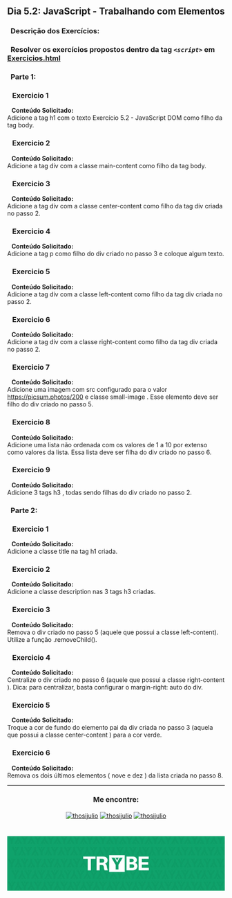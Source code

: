 ## Dia 5.2: JavaScript - Trabalhando com Elementos

### &nbsp; Descrição dos Exercícios:

### &nbsp; Resolver os exercícios propostos dentro da tag *****`<script>`***** em [Exercicios.html](https://github.com/thosijulio/trybe-exercises/blob/exercises/5.2/1.INTRODUCAO/BLOCO_05/DIA_02/exercicios.html)

### &nbsp; Parte 1:

### &nbsp;&nbsp; Exercicio 1
  <b>&nbsp;&nbsp;&nbsp;Conteúdo Solicitado: </b> <br> 
Adicione a tag h1 com o texto Exercício 5.2 - JavaScript DOM como filho da tag body. <br>

### &nbsp;&nbsp; Exercicio 2
  <b>&nbsp;&nbsp;&nbsp;Conteúdo Solicitado: </b> <br> 
Adicione a tag div com a classe main-content como filho da tag body. <br>

### &nbsp;&nbsp; Exercicio 3
  <b>&nbsp;&nbsp;&nbsp;Conteúdo Solicitado: </b> <br> 
Adicione a tag div com a classe center-content como filho da tag div criada no passo 2. <br>

### &nbsp;&nbsp; Exercicio 4
  <b>&nbsp;&nbsp;&nbsp;Conteúdo Solicitado: </b> <br> 
Adicione a tag p como filho do div criado no passo 3 e coloque algum texto. <br>

### &nbsp;&nbsp; Exercicio 5
  <b>&nbsp;&nbsp;&nbsp;Conteúdo Solicitado: </b> <br> 
Adicione a tag div com a classe left-content como filho da tag div criada no passo 2. <br>

### &nbsp;&nbsp; Exercicio 6
  <b>&nbsp;&nbsp;&nbsp;Conteúdo Solicitado: </b> <br> 
Adicione a tag div com a classe right-content como filho da tag div criada no passo 2. <br>

### &nbsp;&nbsp; Exercicio 7
  <b>&nbsp;&nbsp;&nbsp;Conteúdo Solicitado: </b> <br> 
Adicione uma imagem com src configurado para o valor https://picsum.photos/200 e classe small-image . Esse elemento deve ser filho do div criado no passo 5. <br>

### &nbsp;&nbsp; Exercicio 8
  <b>&nbsp;&nbsp;&nbsp;Conteúdo Solicitado: </b> <br> 
Adicione uma lista não ordenada com os valores de 1 a 10 por extenso como valores da lista. Essa lista deve ser filha do div criado no passo 6. <br>

### &nbsp;&nbsp; Exercicio 9
  <b>&nbsp;&nbsp;&nbsp;Conteúdo Solicitado: </b> <br> 
Adicione 3 tags h3 , todas sendo filhas do div criado no passo 2. <br>

### &nbsp; Parte 2:

### &nbsp;&nbsp; Exercicio 1
  <b>&nbsp;&nbsp;&nbsp;Conteúdo Solicitado: </b> <br> 
Adicione a classe title na tag h1 criada. <br>

### &nbsp;&nbsp; Exercicio 2
  <b>&nbsp;&nbsp;&nbsp;Conteúdo Solicitado: </b> <br> 
Adicione a classe description nas 3 tags h3 criadas. <br>

### &nbsp;&nbsp; Exercicio 3
  <b>&nbsp;&nbsp;&nbsp;Conteúdo Solicitado: </b> <br> 
Remova o div criado no passo 5 (aquele que possui a classe left-content). Utilize a função .removeChild(). <br>

### &nbsp;&nbsp; Exercicio 4
  <b>&nbsp;&nbsp;&nbsp;Conteúdo Solicitado: </b> <br> 
Centralize o div criado no passo 6 (aquele que possui a classe right-content ). Dica: para centralizar, basta configurar o margin-right: auto do div. <br>

### &nbsp;&nbsp; Exercicio 5
  <b>&nbsp;&nbsp;&nbsp;Conteúdo Solicitado: </b> <br> 
Troque a cor de fundo do elemento pai da div criada no passo 3 (aquela que possui a classe center-content ) para a cor verde. <br>

### &nbsp;&nbsp; Exercicio 6
  <b>&nbsp;&nbsp;&nbsp;Conteúdo Solicitado: </b> <br> 
Remova os dois últimos elementos ( nove e dez ) da lista criada no passo 8. <br>

---

<h3 align=center>Me encontre:</h3>

<p align=center>
<a href="https://www.linkedin.com/in/thosijulio/" target="blank"><img align="center" src="https://cdn.jsdelivr.net/npm/simple-icons@3.0.1/icons/linkedin.svg" alt="thosijulio" height="20" width="20" /></a>
<a href="https://www.github.com/thosijulio/" target="blank"><img align="center" src="https://cdn.jsdelivr.net/npm/simple-icons@3.0.1/icons/github.svg" alt="thosijulio" height="20" width="20" /></a>
<a href="https://www.instagram.com/thosijulio" target="blank"><img align="center" src="https://cdn.jsdelivr.net/npm/simple-icons@3.0.1/icons/instagram.svg" alt="thosijulio" height="20" width="20" /></a>
 </p>
 
 <h1 align="center">
    <img alt="Trybe" src="https://github.com/thosijulio/trybe-exercises/blob/main/trybe_logo.jpeg" />
</h1>
